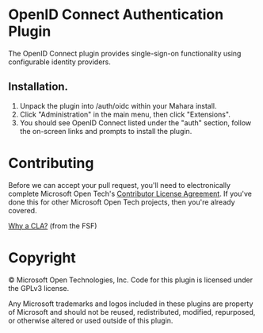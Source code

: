 OpenID Connect Authentication Plugin
====================================

The OpenID Connect plugin provides single-sign-on functionality using configurable identity providers.

## Installation.

1. Unpack the plugin into /auth/oidc within your Mahara install.
2. Click "Administration" in the main menu, then click "Extensions".
3. You should see OpenID Connect listed under the "auth" section, follow the on-screen links and prompts to install the plugin.

# Contributing

Before we can accept your pull request, you'll need to electronically complete Microsoft Open Tech's [Contributor License Agreement](https://cla2.msopentech.com/). If you've done this for other Microsoft Open Tech projects, then you're already covered.

[Why a CLA?](https://www.gnu.org/licenses/why-assign.html) (from the FSF)

# Copyright

&copy; Microsoft Open Technologies, Inc.  Code for this plugin is licensed under the GPLv3 license.

Any Microsoft trademarks and logos included in these plugins are property of Microsoft and should not be reused, redistributed, modified, repurposed, or otherwise altered or used outside of this plugin.
